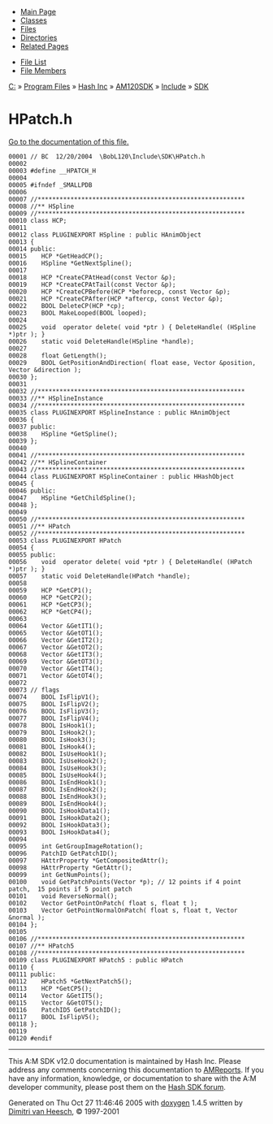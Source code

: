 <div class="tabs">

- [Main Page](index.md)
- [Classes](annotated.md)
- <span id="current">[Files](files.md)</span>
- [Directories](dirs.md)
- [Related Pages](pages.md)

</div>

<div class="tabs">

- [File List](files.md)
- [File Members](globals.md)

</div>

<div class="nav">

<a href="dir_C_3A_2F.md" class="el">C:</a> » <a href="dir_C_3A_2FProgram_20Files_2F.md" class="el">Program Files</a> » <a href="dir_C_3A_2FProgram_20Files_2FHash_20Inc_2F.md" class="el">Hash Inc</a> » <a href="dir_C_3A_2FProgram_20Files_2FHash_20Inc_2FAM120SDK_2F.md" class="el">AM120SDK</a> » <a href="dir_C_3A_2FProgram_20Files_2FHash_20Inc_2FAM120SDK_2FInclude_2F.md" class="el">Include</a> » <a href="dir_C_3A_2FProgram_20Files_2FHash_20Inc_2FAM120SDK_2FInclude_2FSDK_2F.md" class="el">SDK</a>

</div>

# HPatch.h

[Go to the documentation of this file.](HPatch_8h.md)

<div class="fragment">

``` fragment
00001 // BC  12/20/2004  \BobL120\Include\SDK\HPatch.h
00002 
00003 #define __HPATCH_H
00004 
00005 #ifndef _SMALLPDB
00006 
00007 //*********************************************************
00008 //** HSpline
00009 //*********************************************************
00010 class HCP;
00011 
00012 class PLUGINEXPORT HSpline : public HAnimObject
00013 {
00014 public:
00015    HCP *GetHeadCP();
00016    HSpline *GetNextSpline();
00017    
00018    HCP *CreateCPAtHead(const Vector &p);
00019    HCP *CreateCPAtTail(const Vector &p);
00020    HCP *CreateCPBefore(HCP *beforecp, const Vector &p);
00021    HCP *CreateCPAfter(HCP *aftercp, const Vector &p);
00022    BOOL DeleteCP(HCP *cp);
00023    BOOL MakeLooped(BOOL looped);
00024 
00025    void  operator delete( void *ptr ) { DeleteHandle( (HSpline *)ptr ); }
00026    static void DeleteHandle(HSpline *handle);
00027 
00028    float GetLength();
00029    BOOL GetPositionAndDirection( float ease, Vector &position, Vector &direction );
00030 };
00031 
00032 //*********************************************************
00033 //** HSplineInstance
00034 //*********************************************************
00035 class PLUGINEXPORT HSplineInstance : public HAnimObject
00036 {
00037 public:
00038    HSpline *GetSpline();
00039 };
00040 
00041 //*********************************************************
00042 //** HSplineContainer
00043 //*********************************************************
00044 class PLUGINEXPORT HSplineContainer : public HHashObject
00045 {
00046 public:
00047    HSpline *GetChildSpline();
00048 };
00049 
00050 //*********************************************************
00051 //** HPatch
00052 //*********************************************************
00053 class PLUGINEXPORT HPatch
00054 {
00055 public:
00056    void  operator delete( void *ptr ) { DeleteHandle( (HPatch *)ptr ); }
00057    static void DeleteHandle(HPatch *handle);
00058 
00059    HCP *GetCP1();
00060    HCP *GetCP2();
00061    HCP *GetCP3();
00062    HCP *GetCP4();
00063    
00064    Vector &GetIT1();
00065    Vector &GetOT1();
00066    Vector &GetIT2();
00067    Vector &GetOT2();
00068    Vector &GetIT3();
00069    Vector &GetOT3();
00070    Vector &GetIT4();
00071    Vector &GetOT4();
00072    
00073 // flags
00074    BOOL IsFlipV1();
00075    BOOL IsFlipV2();
00076    BOOL IsFlipV3();
00077    BOOL IsFlipV4();
00078    BOOL IsHook1();
00079    BOOL IsHook2();
00080    BOOL IsHook3();
00081    BOOL IsHook4();
00082    BOOL IsUseHook1();
00083    BOOL IsUseHook2();
00084    BOOL IsUseHook3();
00085    BOOL IsUseHook4();
00086    BOOL IsEndHook1();
00087    BOOL IsEndHook2();
00088    BOOL IsEndHook3();
00089    BOOL IsEndHook4();
00090    BOOL IsHookData1();
00091    BOOL IsHookData2();
00092    BOOL IsHookData3();
00093    BOOL IsHookData4();
00094    
00095    int GetGroupImageRotation();
00096    PatchID GetPatchID();
00097    HAttrProperty *GetCompositedAttr();
00098    HAttrProperty *GetAttr();
00099    int GetNumPoints();
00100    void GetPatchPoints(Vector *p); // 12 points if 4 point patch,  15 points if 5 point patch
00101    void ReverseNormal();
00102    Vector GetPointOnPatch( float s, float t );
00103    Vector GetPointNormalOnPatch( float s, float t, Vector &normal );
00104 };
00105 
00106 //*********************************************************
00107 //** HPatch5
00108 //*********************************************************
00109 class PLUGINEXPORT HPatch5 : public HPatch
00110 {
00111 public:
00112    HPatch5 *GetNextPatch5();
00113    HCP *GetCP5();
00114    Vector &GetIT5();
00115    Vector &GetOT5();
00116    PatchID5 GetPatchID();
00117    BOOL IsFlipV5();
00118 };
00119 
00120 #endif
```

</div>

------------------------------------------------------------------------

<span class="small">This A:M SDK v12.0 documentation is maintained by Hash Inc. Please address any comments concerning this documentation to [AMReports](http://www.hash.com/reports). If you have any information, knowledge, or documentation to share with the A:M developer community, please post them on the [Hash SDK forum](http://www.hash.com/forums/index.php?showforum=11).</span>

Generated on Thu Oct 27 11:46:46 2005 with [<span class="image placeholder" original-image-src="doxygen.png" original-image-title="" height="45" width="100" align="middle" border="0">doxygen</span>](http://www.doxygen.org/index.html) 1.4.5 written by [Dimitri van Heesch](mailto:dimitri@stack.nl), © 1997-2001
